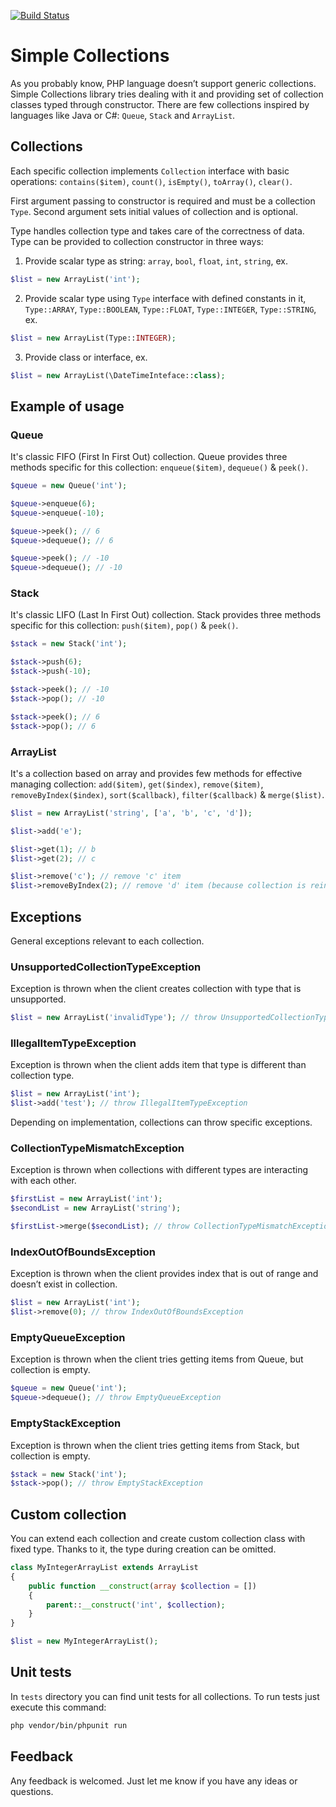 [![Build Status](https://travis-ci.com/adrmrn/simple-collections.svg?branch=master)](https://travis-ci.com/adrmrn/simple-collections)

# Simple Collections
As you probably know, PHP language doesn’t support generic collections. Simple Collections library tries dealing with it and providing set of collection classes typed through constructor. There are few collections inspired by languages like Java or C#: `Queue`, `Stack` and `ArrayList`.

## Collections
Each specific collection implements `Collection` interface with basic operations: `contains($item)`, `count()`, `isEmpty()`, `toArray()`, `clear()`. 

First argument passing to constructor is required and must be a collection `Type`. Second argument sets initial values of collection and is optional. 

Type handles collection type and takes care of the correctness of data. Type can be provided to collection constructor in three ways:
1. Provide scalar type as string: `array`, `bool`, `float`, `int`, `string`, ex.
```php
$list = new ArrayList('int');
```
2. Provide scalar type using `Type` interface with defined constants in it, `Type::ARRAY`, `Type::BOOLEAN`, `Type::FLOAT`, `Type::INTEGER`, `Type::STRING`, ex.
```php
$list = new ArrayList(Type::INTEGER);
```
3. Provide class or interface, ex.
```php
$list = new ArrayList(\DateTimeInteface::class);
```

## Example of usage

### Queue
It's classic FIFO (First In First Out) collection. Queue provides three methods specific for this collection: `enqueue($item)`, `dequeue()` & `peek()`.
```php
$queue = new Queue('int');

$queue->enqueue(6);
$queue->enqueue(-10);

$queue->peek(); // 6
$queue->dequeue(); // 6

$queue->peek(); // -10
$queue->dequeue(); // -10
```

### Stack
It's classic LIFO (Last In First Out) collection. Stack provides three methods specific for this collection: `push($item)`, `pop()` & `peek()`.
```php
$stack = new Stack('int');

$stack->push(6);
$stack->push(-10);

$stack->peek(); // -10
$stack->pop(); // -10

$stack->peek(); // 6
$stack->pop(); // 6
```

### ArrayList
It's a collection based on array and provides few methods for effective managing collection: `add($item)`, `get($index)`, `remove($item)`, `removeByIndex($index)`, `sort($callback)`, `filter($callback)` & `merge($list)`.
```php
$list = new ArrayList('string', ['a', 'b', 'c', 'd']);

$list->add('e');

$list->get(1); // b
$list->get(2); // c

$list->remove('c'); // remove 'c' item
$list->removeByIndex(2); // remove 'd' item (because collection is reindexing after remove operation)
```

## Exceptions
General exceptions relevant to each collection.

### UnsupportedCollectionTypeException
Exception is thrown when the client creates collection with type that is unsupported.
```php
$list = new ArrayList('invalidType'); // throw UnsupportedCollectionTypeException
```

### IllegalItemTypeException
Exception is thrown when the client adds item that type is different than collection type.
```php
$list = new ArrayList('int');
$list->add('test'); // throw IllegalItemTypeException
```

Depending on implementation, collections can throw specific exceptions.

### CollectionTypeMismatchException
Exception is thrown when collections with different types are interacting with each other.
```php
$firstList = new ArrayList('int');
$secondList = new ArrayList('string');

$firstList->merge($secondList); // throw CollectionTypeMismatchException
```

### IndexOutOfBoundsException
Exception is thrown when the client provides index that is out of range and doesn’t exist in collection.
```php
$list = new ArrayList('int');
$list->remove(0); // throw IndexOutOfBoundsException
```

### EmptyQueueException
Exception is thrown when the client tries getting items from Queue, but collection is empty.
```php
$queue = new Queue('int');
$queue->dequeue(); // throw EmptyQueueException
```

### EmptyStackException
Exception is thrown when the client tries getting items from Stack, but collection is empty.
```php
$stack = new Stack('int');
$stack->pop(); // throw EmptyStackException
```

## Custom collection
You can extend each collection and create custom collection class with fixed type. Thanks to it, the type during creation can be omitted.
```php
class MyIntegerArrayList extends ArrayList
{
    public function __construct(array $collection = [])
    {
        parent::__construct('int', $collection);
    }
}

$list = new MyIntegerArrayList();
```

## Unit tests
In `tests` directory you can find unit tests for all collections. To run tests just execute this command:
```bash
php vendor/bin/phpunit run
```

## Feedback
Any feedback is welcomed. Just let me know if you have any ideas or questions.